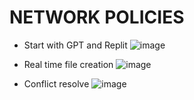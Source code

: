 # NETWORK POLICIES
- Start with GPT and Replit
![image](https://github.com/user-attachments/assets/b9113c91-edf3-4a18-96f2-9e2a695b3fcd)


- Real time file creation
![image](https://github.com/user-attachments/assets/39b86c23-a336-46f6-8aa2-476bfbe0fe5c)


- Conflict resolve
![image](https://github.com/user-attachments/assets/9add349f-fa5c-4656-b6fa-bf827a3a9788)
